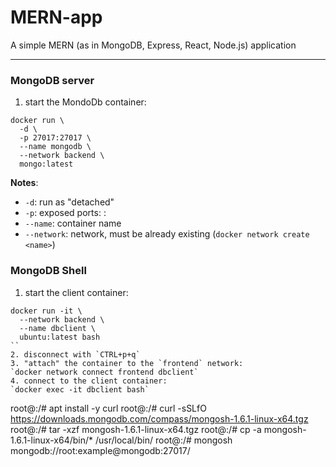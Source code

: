 # MERN-app
A simple MERN (as in MongoDB, Express, React, Node.js) application

----

### MongoDB server
1. start the MondoDb container:
```
docker run \
  -d \
  -p 27017:27017 \
  --name mongodb \
  --network backend \
  mongo:latest
```

**Notes**:
- `-d`: run as "detached"
- `-p`: exposed ports: <outside>:<inside>
- `--name`: container name
- `--network`: network, must be already existing (`docker network create <name>`)

### MongoDB Shell
1. start the client container:
```
docker run -it \
  --network backend \
  --name dbclient \
  ubuntu:latest bash
``
2. disconnect with `CTRL+p+q`
3. "attach" the container to the `frontend` network:
`docker network connect frontend dbclient`
4. connect to the client container:
`docker exec -it dbclient bash`

```
root@<cntnr>:/# apt install -y curl
root@<cntnr>:/# curl -sSLfO https://downloads.mongodb.com/compass/mongosh-1.6.1-linux-x64.tgz
root@<cntnr>:/# tar -xzf mongosh-1.6.1-linux-x64.tgz
root@<cntnr>:/# cp -a mongosh-1.6.1-linux-x64/bin/* /usr/local/bin/
root@<cntnr>:/# mongosh mongodb://root:example@mongodb:27017/
```

